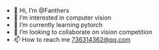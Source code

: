 - 👋 Hi, I’m @Fanthers
- 👀 I’m interested in computer vision
- 🌱 I’m currently learning pytorch
- 💞️ I’m looking to collaborate on vision competition
- 📫 How to reach me 736314362@qq.com

<!---
Fanthers/Fanthers is a ✨ special ✨ repository because its `README.md` (this file) appears on your GitHub profile.
You can click the Preview link to take a look at your changes.
--->
